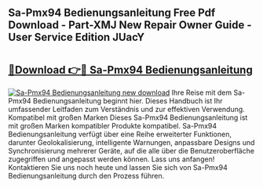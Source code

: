 ## Sa-Pmx94 Bedienungsanleitung Free Pdf Download - Part-XMJ New Repair Owner Guide - User Service Edition JUacY

# <h2><a href="http://df3sm5x.blite.top/?on=Sa-Pmx94+Bedienungsanleitung">🔗Download 👉🔴 Sa-Pmx94 Bedienungsanleitung</a></h2>

[![Sa-Pmx94 Bedienungsanleitung new download](https://i.imgur.com/lujVjoI.png)](http://df3sm5x.blite.top/?on=Sa-Pmx94+Bedienungsanleitung)
Ihre Reise mit dem Sa-Pmx94 Bedienungsanleitung beginnt hier. Dieses Handbuch ist Ihr umfassender Leitfaden zum Verständnis und zur effektiven Verwendung. Kompatibel mit großen Marken Dieses Sa-Pmx94 Bedienungsanleitung ist mit großen Marken kompatibler Produkte kompatibel. Sa-Pmx94 Bedienungsanleitung verfügt über eine Reihe erweiterter Funktionen, darunter Geolokalisierung, intelligente Warnungen, anpassbare Designs und Synchronisierung mehrerer Geräte, auf die alle über die Benutzeroberfläche zugegriffen und angepasst werden können. Lass uns anfangen! Kontaktieren Sie uns noch heute und lassen Sie sich von Sa-Pmx94 Bedienungsanleitung durch den Prozess führen.
